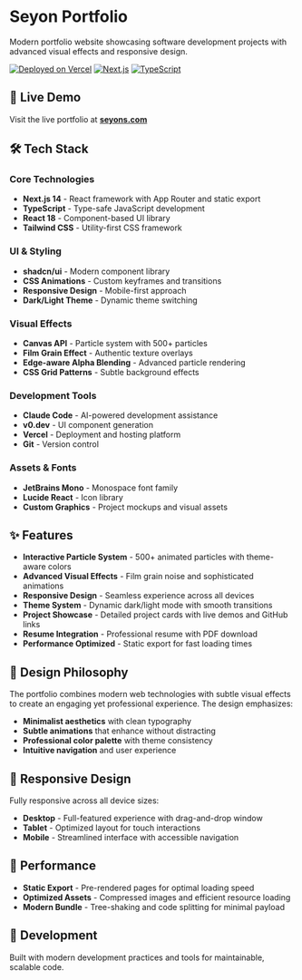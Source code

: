 # Seyon Portfolio

Modern portfolio website showcasing software development projects with advanced visual effects and responsive design.

[![Deployed on Vercel](https://img.shields.io/badge/Deployed%20on-Vercel-black?style=for-the-badge&logo=vercel)](https://seyons.com)
[![Next.js](https://img.shields.io/badge/Next.js-14-black?style=for-the-badge&logo=next.js)](https://nextjs.org/)
[![TypeScript](https://img.shields.io/badge/TypeScript-blue?style=for-the-badge&logo=typescript)](https://www.typescriptlang.org/)

## 🚀 Live Demo

Visit the live portfolio at **[seyons.com](https://seyons.com)**

## 🛠️ Tech Stack

### Core Technologies
- **Next.js 14** - React framework with App Router and static export
- **TypeScript** - Type-safe JavaScript development
- **React 18** - Component-based UI library
- **Tailwind CSS** - Utility-first CSS framework

### UI & Styling
- **shadcn/ui** - Modern component library
- **CSS Animations** - Custom keyframes and transitions
- **Responsive Design** - Mobile-first approach
- **Dark/Light Theme** - Dynamic theme switching

### Visual Effects
- **Canvas API** - Particle system with 500+ particles
- **Film Grain Effect** - Authentic texture overlays
- **Edge-aware Alpha Blending** - Advanced particle rendering
- **CSS Grid Patterns** - Subtle background effects

### Development Tools
- **Claude Code** - AI-powered development assistance
- **v0.dev** - UI component generation
- **Vercel** - Deployment and hosting platform
- **Git** - Version control

### Assets & Fonts
- **JetBrains Mono** - Monospace font family
- **Lucide React** - Icon library
- **Custom Graphics** - Project mockups and visual assets

## ✨ Features

- **Interactive Particle System** - 500+ animated particles with theme-aware colors
- **Advanced Visual Effects** - Film grain noise and sophisticated animations
- **Responsive Design** - Seamless experience across all devices
- **Theme System** - Dynamic dark/light mode with smooth transitions
- **Project Showcase** - Detailed project cards with live demos and GitHub links
- **Resume Integration** - Professional resume with PDF download
- **Performance Optimized** - Static export for fast loading times

## 🎨 Design Philosophy

The portfolio combines modern web technologies with subtle visual effects to create an engaging yet professional experience. The design emphasizes:

- **Minimalist aesthetics** with clean typography
- **Subtle animations** that enhance without distracting
- **Professional color palette** with theme consistency
- **Intuitive navigation** and user experience

## 📱 Responsive Design

Fully responsive across all device sizes:
- **Desktop** - Full-featured experience with drag-and-drop window
- **Tablet** - Optimized layout for touch interactions
- **Mobile** - Streamlined interface with accessible navigation

## 🚀 Performance

- **Static Export** - Pre-rendered pages for optimal loading speed
- **Optimized Assets** - Compressed images and efficient resource loading
- **Modern Bundle** - Tree-shaking and code splitting for minimal payload

## 🔧 Development

Built with modern development practices and tools for maintainable, scalable code.
